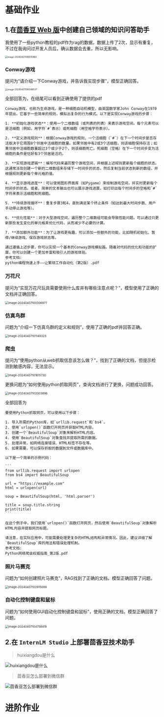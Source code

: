 # 基础作业

## 1.在[茴香豆 Web 版](https://openxlab.org.cn/apps/detail/tpoisonooo/huixiangdou-web)中创建自己领域的知识问答助手

我使用了一些python教程的pdf作为rag的数据，数据上传了2次，显示有重复，不过在我询问过开发人员后，确认数据会去重，所以无影响。

<img src="InternLM2_homework3.assets/image-20240407094515960.png" alt="image-20240407094515960" style="zoom:50%;" />

### Conway游戏

提问为“请介绍一下Conway游戏，并告诉我实现步骤”，模型正确回答。

<img src="InternLM2_homework3.assets/conway.png" alt="image-20240407095046537" style="zoom:50%;" />

全部回答为，在结尾可以看到正确使用了提供的pdf

```
Conway游戏，也称为生命游戏，是一种细胞自动机模型，由英国数学家John Conway在1970年提出。它基于一些简单的规则，模拟出复杂的行为模式。以下是实现Conway游戏的步骤：

1. **初始化游戏状态**：使用一个二维数组（或列表的列表）来表示游戏空间。每个元素可以是活细胞（例如，用字符`#`表示）或死细胞（用空格字符表示）。

2. **定义游戏规则**：根据Conway游戏的规则，一个活细胞（`#`）在下一个时间步是否存活取决于它周围8个邻居中活细胞的数量。如果邻居中有2或3个活细胞，则该细胞保持存活；如果邻居中活细胞数量超过3个或少于2个，则该细胞死亡。死细胞（空格）在下一个时间步变为活细胞的条件是恰好有3个邻居是活的。

3. **实现游戏逻辑**：编写代码来遍历整个游戏空间，并根据上述规则更新每个细胞的状态。这通常涉及创建一个新的二维数组来存储下一时间步的状态，然后复制当前状态到新的数组，并根据规则更新每个单元格的值。

4. **显示游戏进度**：可以使用图形界面库（如Pygame）来绘制游戏空间，并实时更新每个时间步的状态。或者，简单的文本输出也可以展示游戏进展，如打印出每个时间步的空格和`#`字符来表示活细胞和死细胞。

5. **持续游戏循环**：重复步骤3和4，直到满足某个终止条件（如达到最大时间步数、用户手动停止游戏等）。

6. **优化性能**：对于大型游戏空间，遍历整个二维数组可能会导致性能问题。可以通过只更新那些发生变化的单元格来优化代码，从而减少不必要的计算。

7. **添加额外功能**：为了让游戏更有趣，可以添加一些额外的功能，比如随机初始化、暂停/继续游戏、保存游戏状态等。

通过遵循上述步骤，你可以实现一个基本的Conway游戏模拟器。随着对代码的优化和功能的扩展，你可以创建一个更加丰富和吸引人的游戏体验。
参考文档: 
python编程快速上手——让繁琐工作自动化（第2版）.pdf
```

### 万花尺

提问为“实现万花尺玩具需要使用什么库并有哪些注意点呢？”，模型使用了正确的文档并正确回答。

<img src="InternLM2_homework3.assets/万花尺.png" alt="image-20240407100306977" style="zoom:67%;" />

### 仿真鸟群

问题为“介绍一下仿真鸟群的定义和规则”，使用了正确的pdf并回答正确。

<img src="InternLM2_homework3.assets/仿真鸟群.png" alt="image-20240407101149323" style="zoom:67%;" />

### 爬虫

提问为“使用python从web抓取信息该怎么做？”，找到了正确的文档，但提示检测到敏感内容，无法显示。



<img src="InternLM2_homework3.assets/爬虫1.png" alt="image-20240407101615730" style="zoom:67%;" />

更换问题为“如何使用python抓取网页”，查询文档进行了更换，问题成功回答。

<img src="InternLM2_homework3.assets/爬虫2.png" alt="image-20240407102003896" style="zoom:67%;" />

全部回答为

````
要使用Python抓取网页，可以使用以下步骤：

1. 导入所需的Python库，如`urllib.request`和`bs4`。
2. 使用`urlopen()`函数打开网页并获取HTML内容。
3. 创建一个`BeautifulSoup`对象来解析HTML内容。
4. 使用`BeautifulSoup`对象查找并提取所需的数据。
5. 处理异常，如网络连接错误、HTML标签不存在等。
6. 如果需要，可以保存抓取的数据到文件或数据库中。

以下是一个简单的示例代码：

```
from urllib.request import urlopen
from bs4 import BeautifulSoup

url = "https://example.com"
html = urlopen(url)

soup = BeautifulSoup(html, 'html.parser')

title = soup.title.string
print(title)
```

在这个例子中，我们使用`urlopen()`函数打开网页，然后使用`BeautifulSoup`对象解析HTML内容并提取网页标题。

请注意，在实际应用中，可能需要处理更复杂的HTML结构和异常情况。因此，建议详细了解`BeautifulSoup`库的用法和错误处理机制。
参考文档: 
Python网络爬虫权威指南_第2版.pdf
````

### 照片马赛克

问题为“如何创建照片马赛克”，RAG找到了正确的文档，模型正确回答了问题。

<img src="InternLM2_homework3.assets/照片马赛克.png" alt="image-20240407102915099" style="zoom:67%;" />

### 自动化控制键盘和鼠标

问题为“如何使用GUI自动化控制键盘和鼠标”，使用正确的文档，模型正确回答了问题。

<img src="InternLM2_homework3.assets/自动化控制键盘和鼠标.png" alt="image-20240407104758419" style="zoom:67%;" />

## 2.在 `InternLM Studio` 上部署茴香豆技术助手

> huixiangdou是什么

![huixiangdou是什么](InternLM2_homework3.assets/huixiangdou%E6%98%AF%E4%BB%80%E4%B9%88.png)

> 茴香豆怎么部署到微信群

![茴香豆怎么部署到微信群](InternLM2_homework3.assets/%E8%8C%B4%E9%A6%99%E8%B1%86%E6%80%8E%E4%B9%88%E9%83%A8%E7%BD%B2%E5%88%B0%E5%BE%AE%E4%BF%A1%E7%BE%A4.png)

# 进阶作业